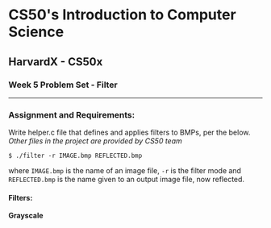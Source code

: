 # CS50's Introduction to Computer Science
## HarvardX - CS50x
### Week 5 Problem Set - Filter
<hr>


### Assignment and Requirements:
Write helper.c file that defines and applies filters to BMPs, per the below. *Other files in the project are provided by CS50 team*


```
$ ./filter -r IMAGE.bmp REFLECTED.bmp
```
where ```IMAGE.bmp``` is the name of an image file, ```-r``` is the filter mode and ```REFLECTED.bmp``` is the name given to an output image file, now reflected.

#### Filters:

**Grayscale**
